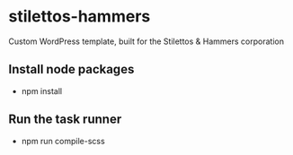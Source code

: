 # stilettos-hammers
Custom WordPress template, built for the Stilettos &
Hammers corporation



## Install node packages
- npm install

## Run the task runner
- npm run compile-scss